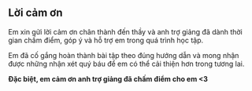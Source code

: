## Lời cảm ơn  

Em xin gửi lời cảm ơn chân thành đến thầy và anh trợ giảng đã dành thời gian chấm điểm, góp ý và hỗ trợ em trong quá trình học tập.  

Em đã cố gắng hoàn thành bài tập theo đúng hướng dẫn và mong nhận được những nhận xét quý báu để em có thể cải thiện hơn trong tương lai.  

**Đặc biệt, em cảm ơn anh trợ giảng đã chấm điểm cho em <3**  
